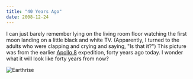 ```yaml
---
title: "40 Years Ago"
date: 2008-12-24
---
```

I can just barely remember lying on the living room floor watching the first moon landing on a little black and white TV. (Apparently, I turned to the adults who were clapping and crying and saying, "Is that it?")  This picture was from the earlier <a href="http://blogs.discovermagazine.com/80beats/2008/12/22/40-years-later-remembering-the-boldness-of-apollo-8/">Apollo 8</a> expedition, forty years ago today. I wonder what it will look like forty years from now?

<img src="@root/files/2008/12/earthrise-2.jpg" alt="Earthrise" class="centered">
